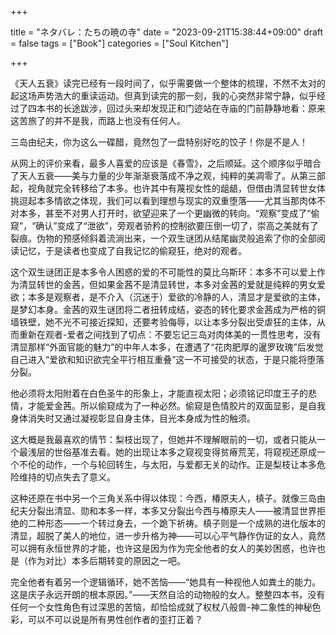 +++

title = "ネタバレ：たちの暁の寺"
date = "2023-09-21T15:38:44+09:00"
draft = false
tags = ["Book"]
categories = ["Soul Kitchen"]

+++

《天人五衰》读完已经有一段时间了，似乎需要做一个整体的梳理，不然不太对的起这场声势浩大的重读运动。但真到读完的那一刻，我的心突然非常宁静，似乎经过了四本书的长途跋涉，回过头来却发现正和门迹站在寺庙的门前静静地看：原来这苦旅了的并不是我，而路上也没有任何人。

三岛由纪夫，你为这么一碟醋，竟然包了一盘特别好吃的饺子！你是不是人！

从网上的评价来看，最多人喜爱的应该是《春雪》，之后顺延。这个顺序似乎暗合了天人五衰——美与力量的少年渐渐衰落成不净之观，纯粹的美凋零了。从第三部起，视角就完全转移给了本多。也许其中有蔑视女性的龃龉，但借由清显转世女体挑逗起本多情欲之体现，我们可以看到理想与现实的双重堕落——尤其当那肉体不对本多，甚至不对男人打开时，欲望迎来了一个更幽微的转向。“观察”变成了“偷窥”，“确认”变成了“泄欲”，旁观者骄矜的控制欲要压倒一切了，崇高之美就有了裂痕。伪物的预感倾斜着流淌出来，一个双生谜团从结尾幽灵般追索了你的全部阅读记忆，于是读者也变成了自我记忆的偷窥狂，绝对的观者。

这个双生谜团正是本多令人困惑的爱的不可能性的莫比乌斯环：本多不可以爱上作为清显转世的金茜，但如果金茜不是清显转世，本多对金茜的爱就是纯粹的男女爱欲；本多是观察者，是不介入（沉迷于）爱欲的冷静的人，清显才是爱欲的主体，是梦幻本身。金茜的双生谜团将二者扭转成结，姿态的转化要求金茜成为严格的铜墙铁壁，她不光不可接近探知，还要考验侮辱，以让本多分裂出受虐狂的主体，从而重新在观者-爱者之间找到了切点：不要忘记三岛对肉体美的一贯性思考，没有清显那样“外面官能的魅力”的中年人本多，在遭遇了“花肉肥厚的暹罗玫瑰”后发觉自己进入“爱欲和知识欲完全平行相互重叠”这一不可接受的状态，于是只能将堕落分裂。

他必须将太阳附着在白色圣牛的形象上，才能直视太阳；必须铭记印度王子的悲情，才能爱金茜。所以偷窥成为了一种必然。偷窥是色情胶片的双面显影，是自我身体消失时又通过凝视彰显自身主体，目光本身成为性的触须。

这大概是我最喜欢的情节：梨枝出现了，但她并不理解眼前的一切，或者只能从一个最浅层的世俗基准去看。她的出现让本多之窥视变得贫瘠荒芜，将窥视还原成一个不伦的动作，一个与轮回转生，与太阳，与爱都无关的动作。正是梨枝让本多危险维持的切点失去了意义。

这种还原在书中另一个三角关系中得以体现：今西，椿原夫人，槙子。就像三岛由纪夫分裂出清显、勋和本多一样，本多又分裂出今西与椿原夫人——被清显世界拒绝的二种形态——一个转过身去，一个跪下祈祷。槙子则是一个成熟的进化版本的清显，超脱了美人的地位，进一步升格为神——可以心平气静作伪证的女人，竟然可以拥有永恒世界的才能，也许这是因为作为完全他者的女人的美妙困惑，也许也是（作为对比）本多后期转变的原因之一吧。

完全他者有着另一个逻辑循环，她不苦恼——“她具有一种视他人如粪土的能力。这是庆子永远开朗的根本原因。”——天然自洽的动物般的女人。整整四本书，没有任何一个女性角色有过深思的苦恼，却恰恰成就了权杖八般兽-神二象性的神秘色彩，可以不可以说是所有男性创作者的歪打正着？
